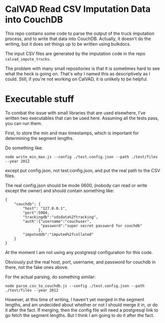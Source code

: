 # CalVAD Read CSV Imputation Data into CouchDB

This repo contains some code to parse the output of the truck
imputation process, and to write that data into CouchDB.  Actually, it
doesn't do the writing, but it does set things up to be written using
bulkdocs.

The input CSV files are generated by the imputation code in the repo `calvad_impute_trucks`.

The problem with many small repositories is that it is sometimes hard
to see what the heck is going on.  That's why I named this as
descriptively as I could.  Still, if you're not working on CalVAD, it
is unlikely to be helpful.

# Executable stuff

To combat the issue with small libraries that are used elsewhere, I've
written two executables that can be used here.  Assuming all the tests
pass, you can run them.

First, to store the min and max timestamps, which is important for
determining the segment lengths.

Do something like:

```
node write_min_max.js --config ./test.config.json --path ./test/files --year 2012
```

except put config.json, not test.config.json, and put the real path to
the CSV files.

The real config.json should be mode 0600, (nobody can read or write
except the owner) and should contain something like:

```
{
    "couchdb": {
        "host": "127.0.0.1",
        "port":5984,
        "trackingdb":"vdsdata%2ftracking",
        "auth":{"username":"couchuser",
                "password":"super secret password for couchdb"
               },
        "imputeddb":"imputed%2fcollated"
    }
}
```

At the moment I am not using any postgresql configuration for this code.

Obviously put the real host, port, username, and password for couchdb
in there, not the fake ones above.

For the actual parsing, do something similar:

```
node parse_csv_to_couchdb.js --config ./test.config.json --path ./test/files --year 2012
```

However, at this time of writing, I haven't yet merged in the segment
lengths, and am undecided about whether or not I should merge it in,
or do it after the fact.  If merging, then the config file will need a
postgresql link to go fetch the segment lengths.  But I think I am
going to do it after the fact.
